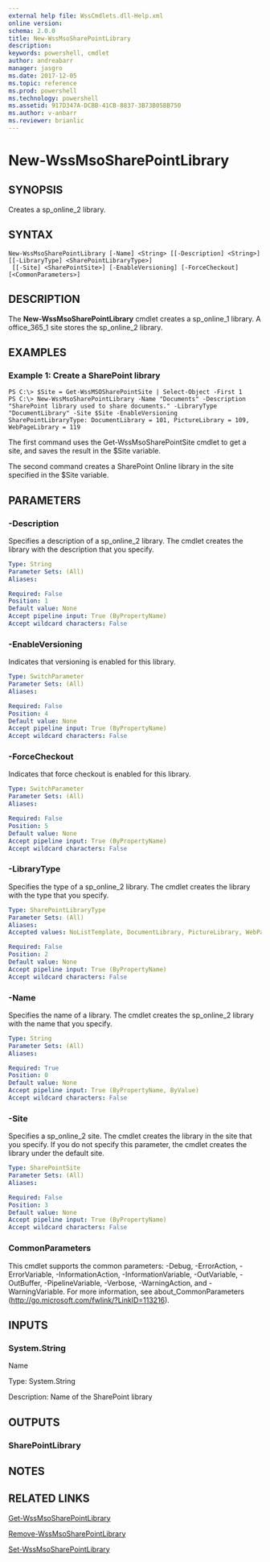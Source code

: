 ```yaml
---
external help file: WssCmdlets.dll-Help.xml
online version: 
schema: 2.0.0
title: New-WssMsoSharePointLibrary
description: 
keywords: powershell, cmdlet
author: andreabarr
manager: jasgro
ms.date: 2017-12-05
ms.topic: reference
ms.prod: powershell
ms.technology: powershell
ms.assetid: 917D347A-DCBB-41CB-8837-3B73B05BB750
ms.author: v-anbarr
ms.reviewer: brianlic
---
```


# New-WssMsoSharePointLibrary

## SYNOPSIS
Creates a sp_online_2 library.

## SYNTAX

```
New-WssMsoSharePointLibrary [-Name] <String> [[-Description] <String>] [[-LibraryType] <SharePointLibraryType>]
 [[-Site] <SharePointSite>] [-EnableVersioning] [-ForceCheckout] [<CommonParameters>]
```

## DESCRIPTION
The **New-WssMsoSharePointLibrary** cmdlet creates a sp_online_1 library.
A office_365_1 site stores the sp_online_2 library.

## EXAMPLES

### Example 1: Create a SharePoint library
```
PS C:\> $Site = Get-WssMSOSharePointSite | Select-Object -First 1
PS C:\> New-WssMsoSharePointLibrary -Name "Documents" -Description "SharePoint library used to share documents." -LibraryType "DocumentLibrary" -Site $Site -EnableVersioning
SharePointLibraryType: DocumentLibrary = 101, PictureLibrary = 109, WebPageLibrary = 119
```

The first command uses the Get-WssMsoSharePointSite cmdlet to get a site, and saves the result in the $Site variable.

The second command creates a SharePoint Online library in the site specified in the $Site variable.

## PARAMETERS

### -Description
Specifies a description of a sp_online_2 library.
The cmdlet creates the library with the description that you specify.

```yaml
Type: String
Parameter Sets: (All)
Aliases: 

Required: False
Position: 1
Default value: None
Accept pipeline input: True (ByPropertyName)
Accept wildcard characters: False
```

### -EnableVersioning
Indicates that versioning is enabled for this library.

```yaml
Type: SwitchParameter
Parameter Sets: (All)
Aliases: 

Required: False
Position: 4
Default value: None
Accept pipeline input: True (ByPropertyName)
Accept wildcard characters: False
```

### -ForceCheckout
Indicates that force checkout is enabled for this library.

```yaml
Type: SwitchParameter
Parameter Sets: (All)
Aliases: 

Required: False
Position: 5
Default value: None
Accept pipeline input: True (ByPropertyName)
Accept wildcard characters: False
```

### -LibraryType
Specifies the type of a sp_online_2 library.
The cmdlet creates the library with the type that you specify.

```yaml
Type: SharePointLibraryType
Parameter Sets: (All)
Aliases: 
Accepted values: NoListTemplate, DocumentLibrary, PictureLibrary, WebPageLibrary, InvalidType

Required: False
Position: 2
Default value: None
Accept pipeline input: True (ByPropertyName)
Accept wildcard characters: False
```

### -Name
Specifies the name of a library.
The cmdlet creates the sp_online_2 library with the name that you specify.

```yaml
Type: String
Parameter Sets: (All)
Aliases: 

Required: True
Position: 0
Default value: None
Accept pipeline input: True (ByPropertyName, ByValue)
Accept wildcard characters: False
```

### -Site
Specifies a sp_online_2 site.
The cmdlet creates the library in the site that you specify.
If you do not specify this parameter, the cmdlet creates the library under the default site.

```yaml
Type: SharePointSite
Parameter Sets: (All)
Aliases: 

Required: False
Position: 3
Default value: None
Accept pipeline input: True (ByPropertyName)
Accept wildcard characters: False
```

### CommonParameters
This cmdlet supports the common parameters: -Debug, -ErrorAction, -ErrorVariable, -InformationAction, -InformationVariable, -OutVariable, -OutBuffer, -PipelineVariable, -Verbose, -WarningAction, and -WarningVariable. For more information, see about_CommonParameters (http://go.microsoft.com/fwlink/?LinkID=113216).

## INPUTS

### System.String
Name

Type: System.String

Description: Name of the SharePoint library

## OUTPUTS

### SharePointLibrary

## NOTES

## RELATED LINKS

[Get-WssMsoSharePointLibrary](./Get-WssMsoSharePointLibrary.md)

[Remove-WssMsoSharePointLibrary](./Remove-WssMsoSharePointLibrary.md)

[Set-WssMsoSharePointLibrary](./Set-WssMsoSharePointLibrary.md)

